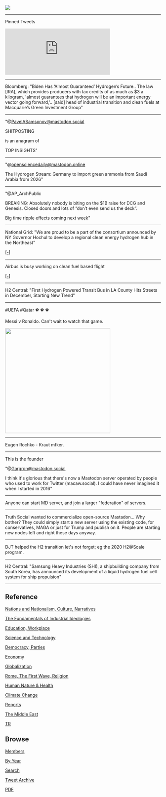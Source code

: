 <img src="https://drive.google.com/uc?export=view&id=1B2wf9R7AMH1d7Vw6e2mucLbIQ5NSjir7"/>

---

Pinned Tweets

<iframe width="340" src="https://www.youtube.com/embed/46y3FN4fKlE" title="E-Bikes, E-Scooters Injuries Multiplying" frameborder="0" allow="accelerometer; autoplay; clipboard-write; encrypted-media; gyroscope; picture-in-picture" allowfullscreen></iframe>

---

Bloomberg: "Biden Has ‘Almost Guaranteed’ Hydrogen’s Future..  The law
[IRA], which provides producers with tax credits of as much as $3 a
kilogram, 'almost guarantees that hydrogen will be an important energy
vector going forward,'.. [said] head of industrial transition and
clean fuels at Macquarie’s Green Investment Group"

---




"@PavelASamsonov@mastodon.social

SHITPOSTING

is an anagram of

TOP INSIGHTS"

---

"@opensciencedaily@mastodon.online

The Hydrogen Stream: Germany to import green ammonia from Saudi Arabia
from 2026"

---

"@AP_ArchPublic

BREAKING: Absolutely nobody is biting on the $1B raise for DCG and
Genesis. Closed doors and lots of “don’t even send us the deck”.

Big time ripple effects coming next week"

---

National Grid: "We are proud to be a part of the consortium announced
by NY Governor Hochul to develop a regional clean energy hydrogen hub
in the Northeast"

[[-]](https://www.nationalgrid.com/us/hydrogen-hub)

---

Airbus is busy working on clean fuel based flight

[[-]](https://youtu.be/Fk7Ofw3keTI?t=58)

---

H2 Central: "First Hydrogen Powered Transit Bus in LA County Hits
Streets in December, Starting New Trend"

---

\#UEFA \#Qatar ⚽ ⚽ ⚽

Messi v Ronaldo. Can't wait to watch that game.

<img width="340" src="https://pbs.twimg.com/media/FiB64_KXwAEbbya?format=jpg&name=small"/>

---

Eugen Rochko - Kraut mfker. 

---

This is the founder

"@Gargron@mastodon.social

I think it's glorious that there's now a Mastodon server operated by
people who used to work for Twitter (macaw.social). I could have never
imagined it when I started in 2016"

---

Anyone can start MD server, and join a larger "federation" of servers.

---

Truth Social wanted to commercialize open-source Mastadon...  Why
bother? They could simply start a new server using the existing code,
for conservatives, MAGA or just for Trump and publish on it. People
are starting new nodes left and right these days anyway.

---

DJT helped the H2 transition let's not forget; eg the 2020 H2@Scale program.

---

H2 Central: "Samsung Heavy Industries (SHI), a shipbuilding company
from South Korea, has announced its development of a liquid hydrogen
fuel cell system for ship propulsion"

---

## Reference

[Nations and Nationalism, Culture, Narratives](2013/02/nations-and-nationalism.html)

[The Fundamentals of Industrial Ideologies](2011/04/fundamentals-of-industrial-ideologies.html)

[Education, Workplace](2017/09/education-workplace.html)

[Science and Technology](2018/09/science-technology.html)

[Democracy, Parties](2016/11/democracy.html)

[Economy](2018/05/economy.html)

[Globalization](2018/09/globalization.html)

[Rome, The First Wave, Religion](2017/12/rome.html)

[Human Nature & Health](2020/07/human-nature.html)

[Climate Change](2018/12/climate.html)

[Reports](2019/05/reports.html)

[The Middle East](2019/07/middleeast.html)

[TR](../tr)

## Browse

[Members](2022/08/members.html)

[By Year](years.html)

[Search](search.html)

[Tweet Archive](tweets/index.html)

[PDF](https://drive.google.com/uc?export=view&id=1FSi-1MnqXVq_PVTEXzzflwN8-7h92N_R)

